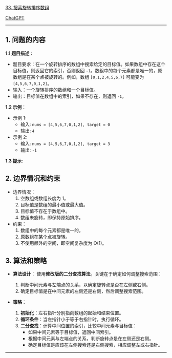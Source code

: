 [33. 搜索旋转排序数组](https://leetcode.cn/problems/search-in-rotated-sorted-array)

[ChatGPT](https://chat.openai.com/share/77dfed77-7e96-4dd9-9be2-d4b5ffcd5cfc)

---

## 1. 问题的内容
**1.1 题目描述**：
- 题目要求：在一个旋转排序的数组中搜索给定的目标值。如果数组中存在这个目标值，则返回它的索引，否则返回 `-1`。数组中的每个元素都是唯一的，原数组是在某个点被旋转的。例如，数组 `[0,1,2,4,5,6,7]` 可能变为 `[4,5,6,7,0,1,2]`。
- 输入：一个旋转排序的数组和一个目标值。
- 输出：目标值在数组中的索引，如果不存在，则返回 `-1`。

**1.2 示例**：
- 示例 1:
    - 输入: `nums = [4,5,6,7,0,1,2], target = 0`
    - 输出: `4`
- 示例 2:
    - 输入: `nums = [4,5,6,7,0,1,2], target = 3`
    - 输出: `-1`

**1.3 提示**:

## 2. 边界情况和约束
- 边界情况：
  1. 空数组或数组长度为 1。
  2. 目标值是数组的最小值或最大值。
  3. 目标值不存在于数组中。
  4. 数组未旋转，即保持原始排序。
- 约束：
  1. 数组中的每个元素都是唯一的。
  2. 原数组在某个点被旋转。
  3. 不使用额外的空间，即空间复杂度为 O(1)。


## 3. 算法和策略
- **算法设计**：
  使用**修改版的二分查找算法**。关键在于确定如何调整搜索范围：
  1. 判断中间元素与左端点的关系，以确定旋转点是否在左侧或右侧。
  2. 确定目标值是在中间元素的左侧还是右侧，然后调整搜索范围。

- **策略**：
  1. **初始化**：左右指针分别指向数组的起始和结束位置。
  2. **循环条件**：当左指针小于等于右指针时，执行循环。
  3. **二分查找**：计算中间位置的索引，比较中间元素与目标值：
     - 如果中间元素等于目标值，返回中间索引。
     - 根据中间元素与左端点的关系，判断旋转点是在左侧还是右侧。
     - 确定目标值是应该在左侧搜索还是右侧搜索，相应调整左或右指针。

---

